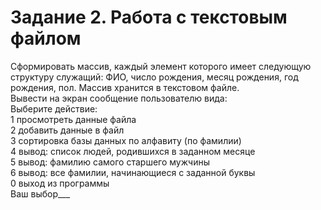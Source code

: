 # Задание 2. Работа с текстовым файлом
Сформировать массив, каждый элемент которого имеет следующую структуру служащий: ФИО, число рождения, месяц рождения, год рождения, пол. Массив хранится в текстовом файле.  
Вывести на экран сообщение пользователю вида:   
Выберите действие:  
1 просмотреть данные файла  
2 добавить данные в файл  
3 сортировка базы данных по алфавиту (по фамилии)  
4 вывод: список людей, родившихся в заданном месяце  
5 вывод: фамилию самого старшего мужчины  
6 вывод: все фамилии, начинающиеся с заданной буквы  
0 выход из программы  
Ваш выбор___  
